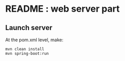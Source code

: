 README : web server part
============


Launch server
------------

At the pom.xml level, make:
~~~
mvn clean install
mvn spring-boot:run
~~~